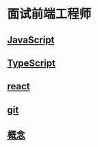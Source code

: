 # 面试前端工程师

##  [JavaScript](/beforeInterview/javascript.md)

##  [TypeScript](/beforeInterview/typescript.md)

##  [react](/beforeInterview/react.md)

##  [git](/beforeInterview/git.md)

##  [概念](/beforeInterview/concept.md)